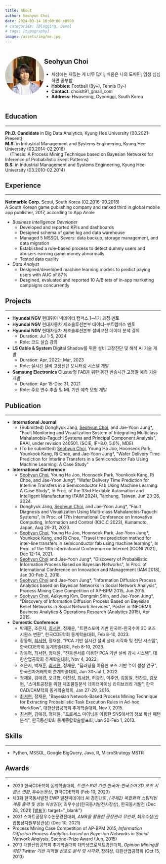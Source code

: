 ```yaml
---
title: About
author: Seohyun Choi
date: 2024-03-14 16:00:00 +0900
# categories: [Blogging, Demo]
# tags: [typography]
image: /assets/img/me.jpg
---
```


<!-- ## **Seohyun Choi** -->
<div style="display: flex; align-items: center;">
  <div style="flex: 1;">
    <img src="/assets/img/me.jpg" alt="Profile Picture" style="border-radius: 50%;" width="200">
  </div>
  <div style="flex: 3;">
  <h2><strong>Seohyun Choi</strong></h2>
      <ul>
      <li>세상에는 재밌는 게 너무 많다; 배움은 나의 도파민; 엄청 심심하면 공부함</li>
      <li><strong>Hobbies:</strong> Football (8y+), Tennis (1y-)</li>
      <li><strong>Contact:</strong> choish91_gmail_com</li>
      <li><strong>Address:</strong> Hwaseong, Gyeonggi, South Korea</li>
    </ul>
  </div>
</div>



## **Education**
---
**Ph.D. Candidate** in Big Data Analytics, Kyung Hee University (03.2021-Present)  
**M.S.** in Industrial Management and Systems Engineering, Kyung Hee University (03.2014-02.2016)  
&nbsp;&nbsp;&nbsp;&nbsp;(Thesis: A Process Mining Technique based on Bayesian Networks for Inference of Probabilistic Event Patterns)  
**B.S.** in Industrial Management and Systems Engineering, Kyung Hee University (03.2010-02.2014)


## **Experience**
---
**Netmarble Corp.** Seoul, South Korea (02.2016-09.2018)  
A South Korean game publishing company and ranked third in global mobile app publisher, 2017, according to App Annie
- _Business Intelligence Developer_
  - Developed and reported KPIs and dashboards
  - Designed schema of game log and data warehouse
  - Managed 5 MSSQL Severs: data backup, storage management, and data migration
  - Established a rule-based process to detect dummy users and abusers earning game money abnormally
  - Tested data quality
- _Data Analyst_
  - Designed/developed machine learning models to predict paying users with AUC of 87%
  - Desgined, evaluated and reported 10 A/B tets of in-app marketing campaigns concurrently 


## **Projects**
---
- **Hyundai NGV** 현대위아 빅데이터 캠퍼스 1~4기 과정 멘토
- **Hyundai NGV** 현대자동차 제조솔루션본부 데이터-부트캠퍼스 멘토
- **Hyundai NGV** 현대자동차 제조솔루션본부 설비보전 데이터 분석 강의
  - Duration: Jul 1-5, 2024
  - Role: 코드 실습 강의
- **LS Cable & System** Digital Shadow를 위한 설비 고장진단 및 해석 AI 기술 개발
  - Duration: Apr, 2022- Mar, 2023
  - Role: 실시간 설비 고장진단 모니터링 시스템 개발
- **Samsung Electronics** Cluster형 FAB을 위한 동간 반송시간 고정밀 예측 기술 개발
  - Duration: Apr 15-Dec 31, 2021
  - Role: 주요 변수 추출 및 ML 기반 예측 모형 개발


## **Publication**
---
- **International Journal**
  - (Submitted) Donghyuk Jang, <u>Seohyun Choi</u>, and Jae-Yoon Jung*, "Fault Monitoring and Visualization System of Integrating Multiclass Mahalanobis-Taguchi Systems and Principal Component Analysis", EAAI, under revision 240501. (SCIE, IF=8.0, 5.0%, MDE)
  - (To be submitted) <u>Seohyun Choi</u>, Young Ha Joo, Hoonseok Park, Younkook Kang, Ri Choe, and Jae-Yoon Jung*, "Wafer Delivery Time Prediction for Interline Transfers in a Semiconductor Fab Using Machine Learning: A Case Study"
- **International Conference**
  - <u>Seohyun Choi</u>, Young Ha Joo, Hoonseok Park, Younkook Kang, Ri Choe, and Jae-Yoon Jung*, "Wafer Delivery Time Prediction for Interline Transfers in a Semiconductor Fab Using Machine Learning: A Case Study", In Proc. of the 33rd Flexiable Automation and Intelligent Manufacturing (FAIM 2024), Taichung, Taiwan, Jun 23-26, 2024.
  - Donghyuk Jang, <u>Seohyun Choi</u>, and Jae-Yoon Jung*, "Fault Diagnosis and Visualization Using Multi-class Mahalanobis-Taguchi Systems", In Proc. of 17th International Conference on Innovative Computing, Information and Control (ICICIC 2023), Kumamoto, Japan, Aug 29-31, 2023.
  - <u>Seohyun Choi</u>, Young Ha Joo, Hoonseok Park, Jae-Yoon Jung*, Younkook Kang, and Ri Choe, "Travel time prediction method for inter-line transfers in semiconductor fab using machine learning", In Proc. of the 13th International Conference on Internet (ICONI 2021), Dec 12-14, 2021.
  - <u>Seohyun Choi</u> and Jae-Yoon Jung*, "Discovery of Probabilistic Information Process Based on Bayesian Networks", In Proc. of International Conference on Innovation and Management (IAM 2018), Jan 30-Feb 2, 2018.
  - <u>Seohyun Choi</u> and Jae-Yoon Jung*, "Information Diffusion Process Analytics based on Bayesian Networks in Social Network Analysis", Process Mining Case Competition of AP-BPM 2015, Jun 2015.
  - <u>Seohyun Choi</u>, Aekyung Kim, Dongmin Shin, and Jae-Yoon Jung*, "Discovery of Information Diffusion Process Based on Bayesian Belief Networks in Social Network Services", Poster in INFORMS Business Analytics & Operations Research (Analytics 2015), Apr 2015.
- **Domestic Conference**
  - 박재훈, 조은지, <u>최서현</u>, 정재윤, "트랜스포머 기반 한국어-한국수어 3D 포즈 시퀀스 변환", 한국CDE학회 동계학술대회, Feb 8-10, 2023.
  - 장동혁, <u>최서현</u>, 정재윤, "PCA 기반 실시간 설비 상태 시각화 및 진단 시스템", 한국CDE학회 동계학술대회, Feb 8-10, 2023.
  - 장동혁, <u>최서현</u>, 정재윤, "진동센서를 이용한 PCA 기반 설비 감시 시스템", 대한산업공학회 추계학술대회, Nov 4, 2022.
  - 조은지, 박재훈, <u>최서현</u>, 정재윤, "딥러닝을 이용한 포즈 기반 수어 생성 연구", 한국전자거래학회 춘계학술대회, Jun 30-Jul 1, 2022.
  - 정재윤, 김애경, 오규협, 이진성, <u>최서현</u>, 허광진, 이주연, 김동일, 전찬모, 김보현, "스마트공장을 위한 제조품질분석 데이터마이닝 라이브러리 개발", 한국CAD/CAM학회 동계학술학회, Jan 27-29, 2016.
  - <u>최서현</u>, 정재윤, "Bayesian Network-Based Process Mining Technique for Extracting Probabilistic Task Execution Rules in Ad-hoc Workflow", 대한산업공학회 추계학술대회, Nov 7, 2015.
  - <u>최서현</u>, 김애경, 정재윤, "프로세스 마이닝을 이용한 SNS에서의 정보 확산 패턴 분석", 한국통신학회 동계종합학술발표회, Jan 30-Feb 1, 2013.


## **Skills**
---
- Python, MSSQL, Google BigQuery, Java, R, MicroStrategy MSTR


## **Awards**
---
- 2023 한국CDE학회 동계학술대회, _트랜스포머 기반 한국어-한국수어 3D 포즈 시퀀스 변환_, 우수논문상, 한국CDE학회 (Feb 10, 2023)
- 제3회 한국동서발전 EWP 발전빅데이터 AI 경진대회, _(과제2) 복합화력 스팀터빈 계통 출력 및 성능 이상진단_, 최우수상(한국동서발전사장상), 한국동서발전 (Dec 28, 2021) [[발표]](https://youtu.be/rbCXftaOywQ?si=x9q6WsDtsbY5LyVg&t=1037){: target="_blank"}
- 2021 스마트공장우수논문경진대회, _AMR을 활용한 공장관리 무인화_, 최우수상(산업통상자원부장관상) (Dec 10, 2021)
- Process Mining Case Competition of AP-BPM 2015, _Information Diffusion Process Analytics based on Bayesian Networks in Social Network Analysis_, Second-Prize Award (Jun, 2015)
- 2013 대한산업공학회 추계학술대회 대학생프로젝트경진대회, _Opinion Mining을 위한 Twitter 기반 지역별 선호도 분석 및 시각화_, 장려상, 대한산업공학회 (Oct 15, 2013)
